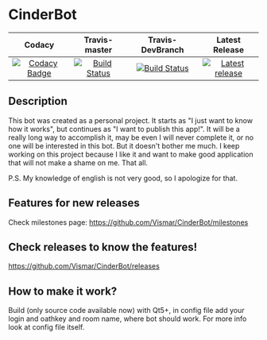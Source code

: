 # CinderBot
|Codacy|Travis-master|Travis-DevBranch|Latest Release|
|:----:|:-----------:|:--------------:|:------------:|
|[![Codacy Badge](https://api.codacy.com/project/badge/Grade/b200dceb1a7144ff86e663710ccfbb82)](https://www.codacy.com/app/exanimoteam/CinderBot?utm_source=github.com&amp;utm_medium=referral&amp;utm_content=Vismar/CinderBot&amp;utm_campaign=Badge_Grade)|[![Build Status](https://travis-ci.org/Vismar/CinderBot.svg?branch=master)](https://travis-ci.org/Vismar/CinderBot)|[![Build Status](https://travis-ci.org/Vismar/CinderBot.svg?branch=DevBranch)](https://travis-ci.org/Vismar/CinderBot)|[![Latest release](https://img.shields.io/badge/release-v0.5.1-blue.svg)](https://github.com/Vismar/CinderBot/releases/tag/v0.5.1)
## Description
This bot was created as a personal project. It starts as "I just want to know how it works", but continues as "I want to publish this app!". It will be a really long way to accomplish it, may be even I will never complete it, or no one will be interested in this bot. But it doesn't bother me much. I keep working on this project because I like it and want to make good application that will not make a shame on me. That all.

P.S. My knowledge of english is not very good, so I apologize for that.

## Features for new releases
Check milestones page:
https://github.com/Vismar/CinderBot/milestones

## Check releases to know the features!
https://github.com/Vismar/CinderBot/releases

## How to make it work?
Build (only source code available now) with Qt5+, in config file add your login and oathkey and room name, where bot should work. For more info look at config file itself.
